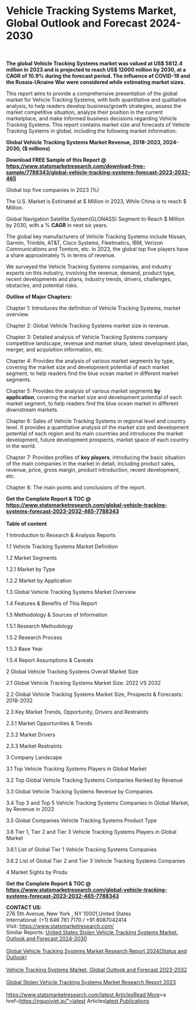 <h1>Vehicle Tracking Systems Market, Global Outlook and Forecast 2024-2030</h1><br/><p><strong>The global Vehicle Tracking Systems market was valued at US$ 5812.4 million in 2023 and is projected to reach US$ 12000 million by 2030, at a <strong>CAGR</strong> of 10.9% during the forecast period. The influence of COVID-19 and the Russia-Ukraine War were considered while estimating market sizes.</strong></p><p>This report aims to provide a comprehensive presentation of the global market for Vehicle Tracking Systems, with both quantitative and qualitative analysis, to help readers develop business/growth strategies, assess the market competitive situation, analyze their position in the current marketplace, and make informed business decisions regarding Vehicle Tracking Systems. This report contains market size and forecasts of Vehicle Tracking Systems in global, including the following market information:</p><p><strong>Global Vehicle Tracking Systems Market Revenue, 2018-2023, 2024-2030, ($ millions)</strong></p><p><strong>Download FREE Sample of this Report @ <a href="https://www.statsmarketresearch.com/download-free-sample/7788343/global-vehicle-tracking-systems-forecast-2023-2032-465">https://www.statsmarketresearch.com/download-free-sample/7788343/global-vehicle-tracking-systems-forecast-2023-2032-465</a></strong></p><p>Global top five companies in 2023 (%)</p><p>The U.S. Market is Estimated at $ Million in 2023, While China is to reach $ Million.</p><p>Global Navigation Satellite System(GLONASS) Segment to Reach $ Million by 2030, with a % <strong>CAGR</strong> in next six years.</p><p>The global key manufacturers of Vehicle Tracking Systems include Nissan, Garmin, Trimble, AT&T, Cisco Systems, Fleetmatics, IBM, Verizon Communications and Tomtom, etc. in 2023, the global top five players have a share approximately % in terms of revenue.</p><p>We surveyed the Vehicle Tracking Systems companies, and industry experts on this industry, involving the revenue, demand, product type, recent developments and plans, industry trends, drivers, challenges, obstacles, and potential risks.</p><p><strong>Outline of Major Chapters:</strong></p><p>Chapter 1: Introduces the definition of Vehicle Tracking Systems, market overview.</p><p>Chapter 2: Global Vehicle Tracking Systems market size in revenue.</p><p>Chapter 3: Detailed analysis of Vehicle Tracking Systems company competitive landscape, revenue and market share, latest development plan, merger, and acquisition information, etc.</p><p>Chapter 4: Provides the analysis of various market segments by type, covering the market size and development potential of each market segment, to help readers find the blue ocean market in different market segments.</p><p>Chapter 5: Provides the analysis of various market segments <strong>by application</strong>, covering the market size and development potential of each market segment, to help readers find the blue ocean market in different downstream markets.</p><p>Chapter 6: Sales of Vehicle Tracking Systems in regional level and country level. It provides a quantitative analysis of the market size and development potential of each region and its main countries and introduces the market development, future development prospects, market space of each country in the world.</p><p>Chapter 7: Provides profiles of <strong>key players</strong>, introducing the basic situation of the main companies in the market in detail, including product sales, revenue, price, gross margin, product introduction, recent development, etc.</p><p>Chapter 8: The main points and conclusions of the report.</p><div><b>Get the Complete Report & TOC @ <a href="https://www.statsmarketresearch.com/global-vehicle-tracking-systems-forecast-2023-2032-465-7788343">https://www.statsmarketresearch.com/global-vehicle-tracking-systems-forecast-2023-2032-465-7788343</a></b></div><br><b>Table of content</b><p>1 Introduction to Research & Analysis Reports<br />
 
  1.1 Vehicle Tracking Systems Market Definition<br />
 
  1.2 Market Segments<br />
 
  1.2.1 Market by Type<br />
 
  1.2.2 Market by Application<br />
 
  1.3 Global Vehicle Tracking Systems Market Overview<br />
 
  1.4 Features & Benefits of This Report<br />
 
  1.5 Methodology & Sources of Information<br />
 
  1.5.1 Research Methodology<br />
 
  1.5.2 Research Process<br />
 
  1.5.3 Base Year<br />
 
  1.5.4 Report Assumptions & Caveats<br />
 
 2 Global Vehicle Tracking Systems Overall Market Size<br />
 
  2.1 Global Vehicle Tracking Systems Market Size: 2022 VS 2032<br />
 
  2.2 Global Vehicle Tracking Systems Market Size, Prospects & Forecasts: 2018-2032<br />
 
  2.3 Key Market Trends, Opportunity, Drivers and Restraints<br />
 
  2.3.1 Market Opportunities & Trends<br />
 
  2.3.2 Market Drivers<br />
 
  2.3.3 Market Restraints<br />
 
 3 Company Landscape<br />
 
  3.1 Top Vehicle Tracking Systems Players in Global Market<br />
 
  3.2 Top Global Vehicle Tracking Systems Companies Ranked by Revenue<br />
 
  3.3 Global Vehicle Tracking Systems Revenue by Companies<br />
 
  3.4 Top 3 and Top 5 Vehicle Tracking Systems Companies in Global Market, by Revenue in 2022<br />
 
  3.5 Global Companies Vehicle Tracking Systems Product Type<br />
 
  3.6 Tier 1, Tier 2 and Tier 3 Vehicle Tracking Systems Players in Global Market<br />
 
  3.6.1 List of Global Tier 1 Vehicle Tracking Systems Companies<br />
 
  3.6.2 List of Global Tier 2 and Tier 3 Vehicle Tracking Systems Companies<br />
 
 4 Market Sights by Produ<br><div><b>Get the Complete Report & TOC @ <a href="https://www.statsmarketresearch.com/global-vehicle-tracking-systems-forecast-2023-2032-465-7788343">https://www.statsmarketresearch.com/global-vehicle-tracking-systems-forecast-2023-2032-465-7788343</a></b></div></p> <b>CONTACT US:</b><br>276 5th Avenue, New York , NY 10001,United States<br>International: (+1) 646 781 7170 / +91 8087042414<br>Visit: <a href="https://www.statsmarketresearch.com/">https://www.statsmarketresearch.com/</a><br>Similar Reports: <a href="https://www.statsmarketresearch.com/global-vehicle-tracking-systems-forecast-2023-2032-465-7788343">United States Stolen Vehicle Tracking Systems Market, Outlook and Forecast 2024-2030</a><br/><br/><a href="https://www.statsmarketresearch.com/global-vehicle-tracking-systems-forecast-2023-2032-465-7788343">Global Vehicle Tracking Systems Market Research Report 2024(Status and Outlook)</a><br/><br/><a href="https://www.statsmarketresearch.com/global-vehicle-tracking-systems-forecast-2023-2032-465-7788343">Vehicle Tracking Systems Market, Global Outlook and Forecast 2023-2032</a><br/><br/><a href="https://www.statsmarketresearch.com/global-vehicle-tracking-systems-forecast-2023-2032-465-7788343">Global Stolen Vehicle Tracking Systems Market Research Report 2023</a><br/><br/><a href="https://gyeongbokgung.com">https://www.statsmarketresearch.com/</a><a href="https://hallyeomaritime.com">latest Articles</a><a href="https://jingwansa.com">Read More</a><a href=https://nguoiviet.jp/">latest Articles</a><a href="https://www.intelmarketresearch.com/">latest Publications</a>
